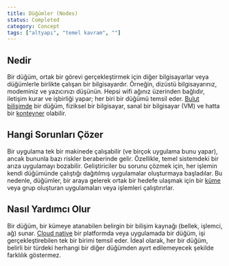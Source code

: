```yaml
---
title: Düğümler (Nodes)
status: Completed
category: Concept
tags: ["altyapı", "temel kavram", ""]
---
```


## Nedir

Bir düğüm, ortak bir görevi gerçekleştirmek için diğer bilgisayarlar veya düğümlerle birlikte çalışan bir bilgisayardır.
Örneğin, dizüstü bilgisayarınız, modeminiz ve yazıcınızı düşünün.
Hepsi wifi ağınız üzerinden bağlıdır, iletişim kurar ve işbirliği yapar; her biri bir düğümü temsil eder.
[Bulut bilişimde](/cloud-computing/) bir düğüm, fiziksel bir bilgisayar,
sanal bir bilgisayar (VM) ve hatta bir [konteyner](/container/) olabilir.

## Hangi Sorunları Çözer

Bir uygulama tek bir makinede çalışabilir (ve birçok uygulama bunu yapar), ancak bununla bazı riskler beraberinde gelir.
Özellikle, temel sistemdeki bir arıza uygulamayı bozabilir.
Geliştiriciler bu sorunu çözmek için, her işlemin kendi düğümünde çalıştığı dağıtılmış uygulamalar oluşturmaya başladılar.
Bu nedenle, düğümler, bir araya gelerek ortak bir hedefe ulaşmak için bir [küme](/cluster/) veya grup oluşturan uygulamaları veya işlemleri çalıştırırlar.

## Nasıl Yardımcı Olur

Bir düğüm, bir kümeye atanabilen belirgin bir bilişim kaynağı (bellek, işlemci, ağ) sunar.
[Cloud native](/cloud-native-tech/) bir platformda veya uygulamada bir düğüm, işi gerçekleştirebilen tek bir birimi temsil eder.
İdeal olarak, her bir düğüm, belirli bir türdeki herhangi
bir diğer düğümden ayırt edilemeyecek şekilde farklılık göstermez.
